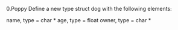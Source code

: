 0.Poppy Define a new type struct dog with the following elements:

name, type = char *
age, type = float
owner, type = char *
